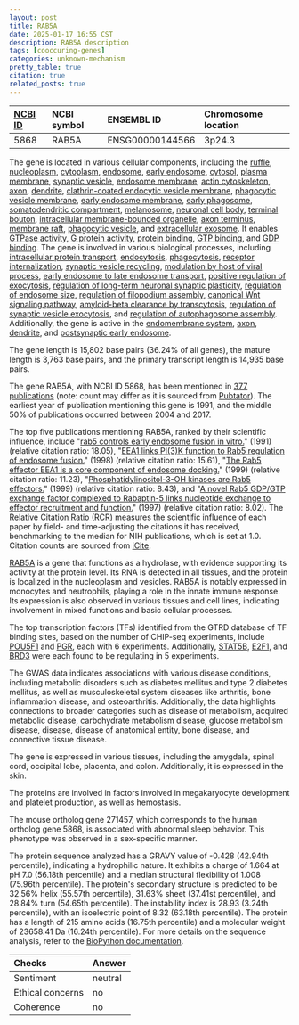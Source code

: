 ```yaml
---
layout: post
title: RAB5A
date: 2025-01-17 16:55 CST
description: RAB5A description
tags: [cooccuring-genes]
categories: unknown-mechanism
pretty_table: true
citation: true
related_posts: true
---
```




| [NCBI ID](https://www.ncbi.nlm.nih.gov/gene/5868) | NCBI symbol | ENSEMBL ID | Chromosome location |
| :-------- | :------- | :-------- | :------- |
| 5868  | RAB5A | ENSG00000144566 | 3p24.3 |



The gene is located in various cellular components, including the [ruffle](https://amigo.geneontology.org/amigo/term/GO:0001726), [nucleoplasm](https://amigo.geneontology.org/amigo/term/GO:0005654), [cytoplasm](https://amigo.geneontology.org/amigo/term/GO:0005737), [endosome](https://amigo.geneontology.org/amigo/term/GO:0005768), [early endosome](https://amigo.geneontology.org/amigo/term/GO:0005769), [cytosol](https://amigo.geneontology.org/amigo/term/GO:0005829), [plasma membrane](https://amigo.geneontology.org/amigo/term/GO:0005886), [synaptic vesicle](https://amigo.geneontology.org/amigo/term/GO:0008021), [endosome membrane](https://amigo.geneontology.org/amigo/term/GO:0010008), [actin cytoskeleton](https://amigo.geneontology.org/amigo/term/GO:0015629), [axon](https://amigo.geneontology.org/amigo/term/GO:0030424), [dendrite](https://amigo.geneontology.org/amigo/term/GO:0030425), [clathrin-coated endocytic vesicle membrane](https://amigo.geneontology.org/amigo/term/GO:0030669), [phagocytic vesicle membrane](https://amigo.geneontology.org/amigo/term/GO:0030670), [early endosome membrane](https://amigo.geneontology.org/amigo/term/GO:0031901), [early phagosome](https://amigo.geneontology.org/amigo/term/GO:0032009), [somatodendritic compartment](https://amigo.geneontology.org/amigo/term/GO:0036477), [melanosome](https://amigo.geneontology.org/amigo/term/GO:0042470), [neuronal cell body](https://amigo.geneontology.org/amigo/term/GO:0043025), [terminal bouton](https://amigo.geneontology.org/amigo/term/GO:0043195), [intracellular membrane-bounded organelle](https://amigo.geneontology.org/amigo/term/GO:0043231), [axon terminus](https://amigo.geneontology.org/amigo/term/GO:0043679), [membrane raft](https://amigo.geneontology.org/amigo/term/GO:0045121), [phagocytic vesicle](https://amigo.geneontology.org/amigo/term/GO:0045335), and [extracellular exosome](https://amigo.geneontology.org/amigo/term/GO:0070062). It enables [GTPase activity](https://amigo.geneontology.org/amigo/term/GO:0003924), [G protein activity](https://amigo.geneontology.org/amigo/term/GO:0003925), [protein binding](https://amigo.geneontology.org/amigo/term/GO:0005515), [GTP binding](https://amigo.geneontology.org/amigo/term/GO:0005525), and [GDP binding](https://amigo.geneontology.org/amigo/term/GO:0019003). The gene is involved in various biological processes, including [intracellular protein transport](https://amigo.geneontology.org/amigo/term/GO:0006886), [endocytosis](https://amigo.geneontology.org/amigo/term/GO:0006897), [phagocytosis](https://amigo.geneontology.org/amigo/term/GO:0006909), [receptor internalization](https://amigo.geneontology.org/amigo/term/GO:0031623), [synaptic vesicle recycling](https://amigo.geneontology.org/amigo/term/GO:0036465), [modulation by host of viral process](https://amigo.geneontology.org/amigo/term/GO:0044788), [early endosome to late endosome transport](https://amigo.geneontology.org/amigo/term/GO:0045022), [positive regulation of exocytosis](https://amigo.geneontology.org/amigo/term/GO:0045921), [regulation of long-term neuronal synaptic plasticity](https://amigo.geneontology.org/amigo/term/GO:0048169), [regulation of endosome size](https://amigo.geneontology.org/amigo/term/GO:0051036), [regulation of filopodium assembly](https://amigo.geneontology.org/amigo/term/GO:0051489), [canonical Wnt signaling pathway](https://amigo.geneontology.org/amigo/term/GO:0060070), [amyloid-beta clearance by transcytosis](https://amigo.geneontology.org/amigo/term/GO:0150093), [regulation of synaptic vesicle exocytosis](https://amigo.geneontology.org/amigo/term/GO:2000300), and [regulation of autophagosome assembly](https://amigo.geneontology.org/amigo/term/GO:2000785). Additionally, the gene is active in the [endomembrane system](https://amigo.geneontology.org/amigo/term/GO:0012505), [axon](https://amigo.geneontology.org/amigo/term/GO:0030424), [dendrite](https://amigo.geneontology.org/amigo/term/GO:0030425), and [postsynaptic early endosome](https://amigo.geneontology.org/amigo/term/GO:0098842).


The gene length is 15,802 base pairs (36.24% of all genes), the mature length is 3,763 base pairs, and the primary transcript length is 14,935 base pairs.


The gene RAB5A, with NCBI ID 5868, has been mentioned in [377 publications](https://pubmed.ncbi.nlm.nih.gov/?term=%22RAB5A%22) (note: count may differ as it is sourced from [Pubtator](https://academic.oup.com/nar/article/47/W1/W587/5494727)). The earliest year of publication mentioning this gene is 1991, and the middle 50% of publications occurred between 2004 and 2017.


The top five publications mentioning RAB5A, ranked by their scientific influence, include "[rab5 controls early endosome fusion in vitro.](https://pubmed.ncbi.nlm.nih.gov/1900457)" (1991) (relative citation ratio: 18.05), "[EEA1 links PI(3)K function to Rab5 regulation of endosome fusion.](https://pubmed.ncbi.nlm.nih.gov/9697774)" (1998) (relative citation ratio: 15.61), "[The Rab5 effector EEA1 is a core component of endosome docking.](https://pubmed.ncbi.nlm.nih.gov/10050856)" (1999) (relative citation ratio: 11.23), "[Phosphatidylinositol-3-OH kinases are Rab5 effectors.](https://pubmed.ncbi.nlm.nih.gov/10559924)" (1999) (relative citation ratio: 8.43), and "[A novel Rab5 GDP/GTP exchange factor complexed to Rabaptin-5 links nucleotide exchange to effector recruitment and function.](https://pubmed.ncbi.nlm.nih.gov/9323142)" (1997) (relative citation ratio: 8.02). The [Relative Citation Ratio (RCR)](https://journals.plos.org/plosbiology/article?id=10.1371/journal.pbio.1002541) measures the scientific influence of each paper by field- and time-adjusting the citations it has received, benchmarking to the median for NIH publications, which is set at 1.0. Citation counts are sourced from [iCite](https://icite.od.nih.gov).


[RAB5A](https://www.proteinatlas.org/ENSG00000144566-RAB5A) is a gene that functions as a hydrolase, with evidence supporting its activity at the protein level. Its RNA is detected in all tissues, and the protein is localized in the nucleoplasm and vesicles. RAB5A is notably expressed in monocytes and neutrophils, playing a role in the innate immune response. Its expression is also observed in various tissues and cell lines, indicating involvement in mixed functions and basic cellular processes.


The top transcription factors (TFs) identified from the GTRD database of TF binding sites, based on the number of CHIP-seq experiments, include [POU5F1](https://www.ncbi.nlm.nih.gov/gene/5460) and [PGR](https://www.ncbi.nlm.nih.gov/gene/5241), each with 6 experiments. Additionally, [STAT5B](https://www.ncbi.nlm.nih.gov/gene/6777), [E2F1](https://www.ncbi.nlm.nih.gov/gene/1869), and [BRD3](https://www.ncbi.nlm.nih.gov/gene/8019) were each found to be regulating in 5 experiments.



The GWAS data indicates associations with various disease conditions, including metabolic disorders such as diabetes mellitus and type 2 diabetes mellitus, as well as musculoskeletal system diseases like arthritis, bone inflammation disease, and osteoarthritis. Additionally, the data highlights connections to broader categories such as disease of metabolism, acquired metabolic disease, carbohydrate metabolism disease, glucose metabolism disease, disease, disease of anatomical entity, bone disease, and connective tissue disease.



The gene is expressed in various tissues, including the amygdala, spinal cord, occipital lobe, placenta, and colon. Additionally, it is expressed in the skin.


The proteins are involved in factors involved in megakaryocyte development and platelet production, as well as hemostasis.


The mouse ortholog gene 271457, which corresponds to the human ortholog gene 5868, is associated with abnormal sleep behavior. This phenotype was observed in a sex-specific manner.


The protein sequence analyzed has a GRAVY value of -0.428 (42.94th percentile), indicating a hydrophilic nature. It exhibits a charge of 1.664 at pH 7.0 (56.18th percentile) and a median structural flexibility of 1.008 (75.96th percentile). The protein's secondary structure is predicted to be 32.56% helix (55.57th percentile), 31.63% sheet (37.41st percentile), and 28.84% turn (54.65th percentile). The instability index is 28.93 (3.24th percentile), with an isoelectric point of 8.32 (63.18th percentile). The protein has a length of 215 amino acids (16.75th percentile) and a molecular weight of 23658.41 Da (16.24th percentile). For more details on the sequence analysis, refer to the [BioPython documentation](https://biopython.org/docs/1.75/api/Bio.SeqUtils.ProtParam.html).





| Checks    | Answer |
| :-------- | :------- |
| Sentiment  | neutral   |
| Ethical concerns | no     |
| Coherence    | no    |